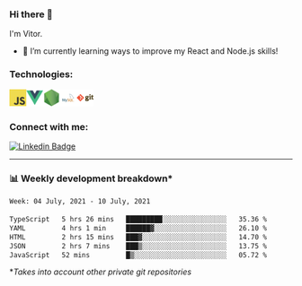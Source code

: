 ### Hi there 👋

I'm Vitor.

- 🌱 I’m currently learning ways to improve my React and Node.js skills!

### Technologies:
<img align="left" alt="Javascript" width="30px" src="https://raw.githubusercontent.com/github/explore/80688e429a7d4ef2fca1e82350fe8e3517d3494d/topics/javascript/javascript.png"/>
<img align="left" alt="VueJs" width="30px" src="https://raw.githubusercontent.com/github/explore/80688e429a7d4ef2fca1e82350fe8e3517d3494d/topics/vue/vue.png"/>
<img align="left" alt="Nodejs" width="30px" src="https://raw.githubusercontent.com/github/explore/80688e429a7d4ef2fca1e82350fe8e3517d3494d/topics/nodejs/nodejs.png" />
<img align="left" alt="Mysql" width="30px" src="https://raw.githubusercontent.com/github/explore/80688e429a7d4ef2fca1e82350fe8e3517d3494d/topics/mysql/mysql.png"/>
<img align="left" alt="Git" width="30px" src="https://raw.githubusercontent.com/github/explore/80688e429a7d4ef2fca1e82350fe8e3517d3494d/topics/git/git.png"/> 

<br /> <br />
### Connect with me:
[![Linkedin Badge](https://img.shields.io/badge/-LinkedIn-blue?style=flat-square&logo=Linkedin&logoColor=white&link=https://www.linkedin.com/in/felipefialho)](https://www.linkedin.com/in/vitorlc)

---

<!-- <p align="center"> <img src="https://komarev.com/ghpvc/?username=vitorlc&label=👀" alt="eitchtee" /> </p> -->
### :bar_chart: Weekly development breakdown*
<!--START_SECTION:waka-->
```text
Week: 04 July, 2021 - 10 July, 2021

TypeScript   5 hrs 26 mins   █████████░░░░░░░░░░░░░░░░   35.36 % 
YAML         4 hrs 1 min     ██████▓░░░░░░░░░░░░░░░░░░   26.10 % 
HTML         2 hrs 15 mins   ███▓░░░░░░░░░░░░░░░░░░░░░   14.70 % 
JSON         2 hrs 7 mins    ███▒░░░░░░░░░░░░░░░░░░░░░   13.75 % 
JavaScript   52 mins         █▒░░░░░░░░░░░░░░░░░░░░░░░   05.72 % 
```
<!--END_SECTION:waka-->

**Takes into account other private git repositories*
